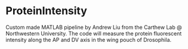 # ProteinIntensity
Custom made MATLAB pipeline by Andrew Liu from the Carthew Lab @ Northwestern University. The code will measure the protein fluorescent intensity along the AP and DV axis in the wing pouch of Drosophila.
